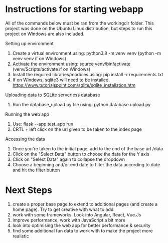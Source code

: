 # Instructions for starting webapp
All of the commands below must be ran from the workingdir folder. This project was done on the Ubuntu Linux
distribution, but steps to run this project on Windows are also included.

Setting up environment
1. Create a virtual environment using: python3.8 -m venv venv (python -m venv venv if on Windows)
2. Activate the environment using:  source venv/bin/activate (venv/Scripts/activate if on Windows)
3. Install the required libraries/modules using: pip install -r requirements.txt
4. If on Windows, sqlite3 will need to be installed. https://www.tutorialspoint.com/sqlite/sqlite_installation.htm

Uploading data to SQLite serverless database
1. Run the database_upload.py file using: python database.upload.py

Running the web app
1. Use: flask --app test_app run 
2. CRTL + left click on the url given to be taken to the index page

Accessing the data
1. Once you're taken to the initial page, add to the end of the base url /data 
2. Click on the "Select Data" button to choose the data for the Y axis
3. Click on "Select Data" again to collapse the dropdown
4. Choose a beginning and/or end date to filter the data according to date and hit the filter button

# Next Steps

1. create a proper base page to extend to additional pages (and create a home page). Try to get creative with what to add
2. work with some frameworks. Look into Angular, React, Vue.Js
3. improve performance, work with JavaScript a bit more
4. look into optimising the web app for better performance & security
5. find some additional fun data to work with to make the project more realistic